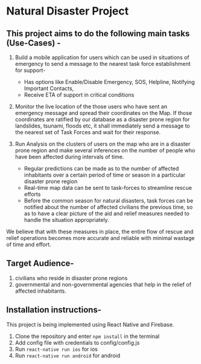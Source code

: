 # Natural Disaster Project
## This project aims to do the following main tasks (Use-Cases) - 
1. Build a mobile application for users which can be used in situations of emergency to send a message to the nearest task force establishment for support-
   * Has options like Enable/Disable Emergency, SOS, Helpline, Notifying Important Contacts, 
   * Receive ETA of support in critical conditions

2. Monitor the live location of the those users who have sent an emergency message and spread their coordinates on the Map. If those coordinates are ratified by our database as a disaster prone region for landslides, tsunami, floods etc, it shall immediately send a message to the nearest set of Task Forces and wait for their response. 

3. Run Analysis on the clusters of users on the map who are in a disaster prone region and make several inferences on the number of people who have been affected during intervals of time. 
   * Regular predictions can be made as to the number of affected inhabitants over a certain period of time or season in a particular disaster prone region
   * Real-time map data can be sent to task-forces to streamline rescue efforts
   * Before the common season for natural disasters, task forces can be notified about the number of affected civilians  the previous time, so as to have a clear picture of the aid and relief measures needed to handle the situation appropriately.
	
We believe that with these measures in place, the entire flow of rescue and relief operations becomes more accurate and reliable with minimal wastage of time and effort. 

## Target Audience-
1. civilians who reside in disaster prone regions
2. governmental and non-governmental agencies that help in the relief of affected inhabitants.

## Installation instructions- 
This project is being implemented using React Native and Firebase.

1. Clone the repository and enter ```npm install``` in the terminal
2. Add config file with credentials to config/config.js
3. Run ```react-native run ios``` for ios 
4. Run ```react-native run android``` for android
